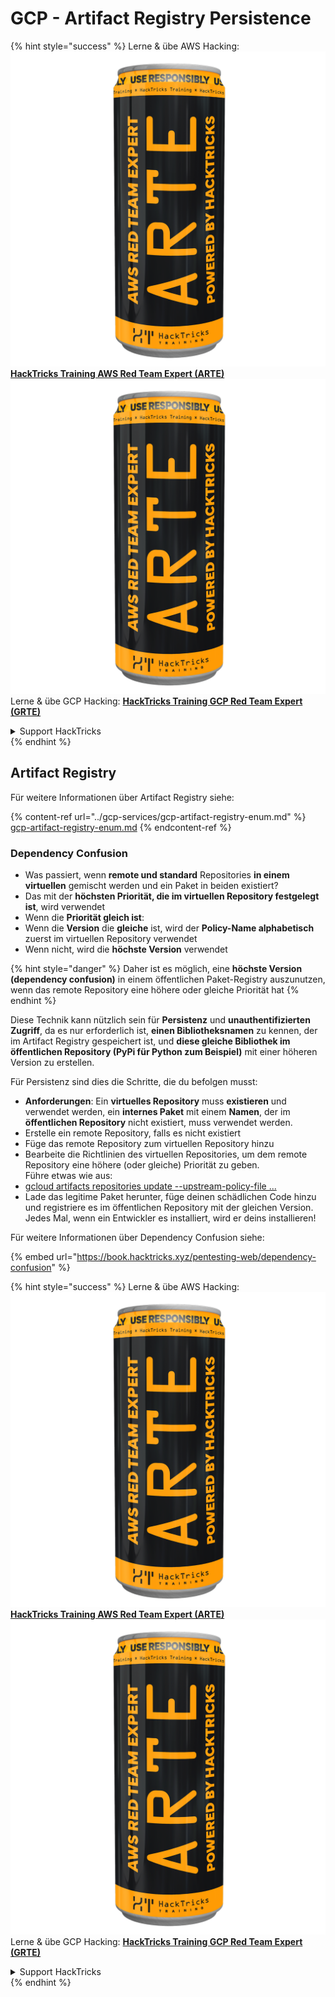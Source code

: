 # GCP - Artifact Registry Persistence

{% hint style="success" %}
Lerne & übe AWS Hacking:<img src="../../../.gitbook/assets/image (1) (1) (1).png" alt="" data-size="line">[**HackTricks Training AWS Red Team Expert (ARTE)**](https://training.hacktricks.xyz/courses/arte)<img src="../../../.gitbook/assets/image (1) (1) (1).png" alt="" data-size="line">\
Lerne & übe GCP Hacking: <img src="../../../.gitbook/assets/image (2).png" alt="" data-size="line">[**HackTricks Training GCP Red Team Expert (GRTE)**<img src="../../../.gitbook/assets/image (2).png" alt="" data-size="line">](https://training.hacktricks.xyz/courses/grte)

<details>

<summary>Support HackTricks</summary>

* Überprüfe die [**Abonnementpläne**](https://github.com/sponsors/carlospolop)!
* **Tritt der** 💬 [**Discord-Gruppe**](https://discord.gg/hRep4RUj7f) oder der [**Telegram-Gruppe**](https://t.me/peass) bei oder **folge** uns auf **Twitter** 🐦 [**@hacktricks\_live**](https://twitter.com/hacktricks_live)**.**
* **Teile Hacking-Tricks, indem du PRs zu den** [**HackTricks**](https://github.com/carlospolop/hacktricks) und [**HackTricks Cloud**](https://github.com/carlospolop/hacktricks-cloud) GitHub-Repos einreichst.

</details>
{% endhint %}

## Artifact Registry

Für weitere Informationen über Artifact Registry siehe:

{% content-ref url="../gcp-services/gcp-artifact-registry-enum.md" %}
[gcp-artifact-registry-enum.md](../gcp-services/gcp-artifact-registry-enum.md)
{% endcontent-ref %}

### Dependency Confusion

* Was passiert, wenn **remote und standard** Repositories **in einem virtuellen** gemischt werden und ein Paket in beiden existiert?
* Das mit der **höchsten Priorität, die im virtuellen Repository festgelegt ist**, wird verwendet
* Wenn die **Priorität gleich ist**:
* Wenn die **Version** die **gleiche** ist, wird der **Policy-Name alphabetisch** zuerst im virtuellen Repository verwendet
* Wenn nicht, wird die **höchste Version** verwendet

{% hint style="danger" %}
Daher ist es möglich, eine **höchste Version (dependency confusion)** in einem öffentlichen Paket-Registry auszunutzen, wenn das remote Repository eine höhere oder gleiche Priorität hat
{% endhint %}

Diese Technik kann nützlich sein für **Persistenz** und **unauthentifizierten Zugriff**, da es nur erforderlich ist, **einen Bibliotheksnamen** zu kennen, der im Artifact Registry gespeichert ist, und **diese gleiche Bibliothek im öffentlichen Repository (PyPi für Python zum Beispiel)** mit einer höheren Version zu erstellen.

Für Persistenz sind dies die Schritte, die du befolgen musst:

* **Anforderungen**: Ein **virtuelles Repository** muss **existieren** und verwendet werden, ein **internes Paket** mit einem **Namen**, der im **öffentlichen Repository** nicht existiert, muss verwendet werden.
* Erstelle ein remote Repository, falls es nicht existiert
* Füge das remote Repository zum virtuellen Repository hinzu
* Bearbeite die Richtlinien des virtuellen Repositories, um dem remote Repository eine höhere (oder gleiche) Priorität zu geben.\
Führe etwas wie aus:
* [gcloud artifacts repositories update --upstream-policy-file ...](https://cloud.google.com/sdk/gcloud/reference/artifacts/repositories/update#--upstream-policy-file)
* Lade das legitime Paket herunter, füge deinen schädlichen Code hinzu und registriere es im öffentlichen Repository mit der gleichen Version. Jedes Mal, wenn ein Entwickler es installiert, wird er deins installieren!

Für weitere Informationen über Dependency Confusion siehe:

{% embed url="https://book.hacktricks.xyz/pentesting-web/dependency-confusion" %}

{% hint style="success" %}
Lerne & übe AWS Hacking:<img src="../../../.gitbook/assets/image (1) (1) (1).png" alt="" data-size="line">[**HackTricks Training AWS Red Team Expert (ARTE)**](https://training.hacktricks.xyz/courses/arte)<img src="../../../.gitbook/assets/image (1) (1) (1).png" alt="" data-size="line">\
Lerne & übe GCP Hacking: <img src="../../../.gitbook/assets/image (2).png" alt="" data-size="line">[**HackTricks Training GCP Red Team Expert (GRTE)**<img src="../../../.gitbook/assets/image (2).png" alt="" data-size="line">](https://training.hacktricks.xyz/courses/grte)

<details>

<summary>Support HackTricks</summary>

* Überprüfe die [**Abonnementpläne**](https://github.com/sponsors/carlospolop)!
* **Tritt der** 💬 [**Discord-Gruppe**](https://discord.gg/hRep4RUj7f) oder der [**Telegram-Gruppe**](https://t.me/peass) bei oder **folge** uns auf **Twitter** 🐦 [**@hacktricks\_live**](https://twitter.com/hacktricks_live)**.**
* **Teile Hacking-Tricks, indem du PRs zu den** [**HackTricks**](https://github.com/carlospolop/hacktricks) und [**HackTricks Cloud**](https://github.com/carlospolop/hacktricks-cloud) GitHub-Repos einreichst.

</details>
{% endhint %}

